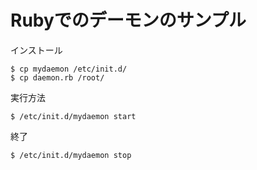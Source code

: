 Rubyでのデーモンのサンプル
==========================

インストール

	$ cp mydaemon /etc/init.d/
	$ cp daemon.rb /root/

実行方法

    $ /etc/init.d/mydaemon start

終了

    $ /etc/init.d/mydaemon stop
